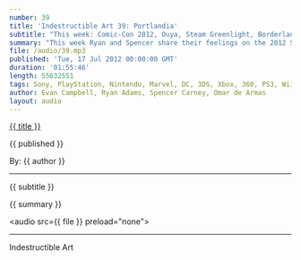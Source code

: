 ```yaml
---
number: 39
title: 'Indestructible Art 39: Portlandia'
subtitle: "This week: Comic-Con 2012, Ouya, Steam Greenlight, Borderlands 2, Return of Sandman, Batman Earth One, Post AvX Plans, Eisner Awards, Discussion on Planetary, and a Listener Phones In. "
summary: "This week Ryan and Spencer share their feelings on the 2012 San Diego Comic-Con, Neil Gaiman's return to Sandman, Marvel's post AvX plans, and Batman Earth One. Omar and Evan try and figure out the Ouya, get excited for Valve's Steam Greenlight, and nerd over tons of new Borderlands 2 news. Evan is unsure what a Silver Age Batman game from Rocksteady would offer, while Ryan and Spencer get excited for the possibilities of a Waid and Yu Hulk book. We get a break down of the 2012 Eisner award winners, discussion of legendary comic Planetary, and a recorded listener question from good friend and great fan Brad Stemke."
file: /audio/39.mp3
published: 'Tue, 17 Jul 2012 00:00:00 GMT'
duration: '01:55:46'
length: 55632551
tags: Sony, PlayStation, Nintendo, Marvel, DC, 3DS, Xbox, 360, PS3, Wii, PSN, XBLA, Video Games, Comics, Games, Indestructible Art, SDCC, Comic-Con, Sandman, Ouya, Borderlands 2, Hulk, Planetary, Valve, Steam, AvX, Image, Rocksteady
author: Evan Campbell, Ryan Adams, Spencer Carney, Omar de Armas
layout: audio
---
```


<a href="../episodes/{{ number }}.html" class='postTitleLink'><p class='postTitle'>{{ title }}</p></a>
<p class='postPublished'>{{ published }}</p>
<p class='postAuthor'>By: {{ author }}</p>
<hr>
{{ subtitle }}  
  
{{ summary }}  

<audio src={{ file }} preload="none"></audio>

- - -
Indestructible Art
